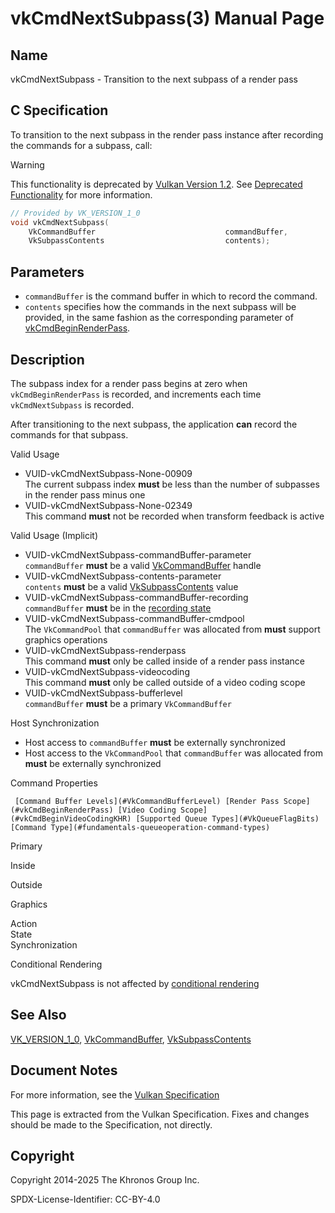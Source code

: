 # vkCmdNextSubpass(3) Manual Page

## Name

vkCmdNextSubpass - Transition to the next subpass of a render pass



## [](#_c_specification)C Specification

To transition to the next subpass in the render pass instance after recording the commands for a subpass, call:

Warning

This functionality is deprecated by [Vulkan Version 1.2](#versions-1.2). See [Deprecated Functionality](#deprecation-renderpass2) for more information.

```c++
// Provided by VK_VERSION_1_0
void vkCmdNextSubpass(
    VkCommandBuffer                             commandBuffer,
    VkSubpassContents                           contents);
```

## [](#_parameters)Parameters

- `commandBuffer` is the command buffer in which to record the command.
- `contents` specifies how the commands in the next subpass will be provided, in the same fashion as the corresponding parameter of [vkCmdBeginRenderPass](https://registry.khronos.org/vulkan/specs/latest/man/html/vkCmdBeginRenderPass.html).

## [](#_description)Description

The subpass index for a render pass begins at zero when `vkCmdBeginRenderPass` is recorded, and increments each time `vkCmdNextSubpass` is recorded.

After transitioning to the next subpass, the application **can** record the commands for that subpass.

Valid Usage

- [](#VUID-vkCmdNextSubpass-None-00909)VUID-vkCmdNextSubpass-None-00909  
  The current subpass index **must** be less than the number of subpasses in the render pass minus one
- [](#VUID-vkCmdNextSubpass-None-02349)VUID-vkCmdNextSubpass-None-02349  
  This command **must** not be recorded when transform feedback is active

Valid Usage (Implicit)

- [](#VUID-vkCmdNextSubpass-commandBuffer-parameter)VUID-vkCmdNextSubpass-commandBuffer-parameter  
  `commandBuffer` **must** be a valid [VkCommandBuffer](https://registry.khronos.org/vulkan/specs/latest/man/html/VkCommandBuffer.html) handle
- [](#VUID-vkCmdNextSubpass-contents-parameter)VUID-vkCmdNextSubpass-contents-parameter  
  `contents` **must** be a valid [VkSubpassContents](https://registry.khronos.org/vulkan/specs/latest/man/html/VkSubpassContents.html) value
- [](#VUID-vkCmdNextSubpass-commandBuffer-recording)VUID-vkCmdNextSubpass-commandBuffer-recording  
  `commandBuffer` **must** be in the [recording state](#commandbuffers-lifecycle)
- [](#VUID-vkCmdNextSubpass-commandBuffer-cmdpool)VUID-vkCmdNextSubpass-commandBuffer-cmdpool  
  The `VkCommandPool` that `commandBuffer` was allocated from **must** support graphics operations
- [](#VUID-vkCmdNextSubpass-renderpass)VUID-vkCmdNextSubpass-renderpass  
  This command **must** only be called inside of a render pass instance
- [](#VUID-vkCmdNextSubpass-videocoding)VUID-vkCmdNextSubpass-videocoding  
  This command **must** only be called outside of a video coding scope
- [](#VUID-vkCmdNextSubpass-bufferlevel)VUID-vkCmdNextSubpass-bufferlevel  
  `commandBuffer` **must** be a primary `VkCommandBuffer`

Host Synchronization

- Host access to `commandBuffer` **must** be externally synchronized
- Host access to the `VkCommandPool` that `commandBuffer` was allocated from **must** be externally synchronized

Command Properties

     [Command Buffer Levels](#VkCommandBufferLevel) [Render Pass Scope](#vkCmdBeginRenderPass) [Video Coding Scope](#vkCmdBeginVideoCodingKHR) [Supported Queue Types](#VkQueueFlagBits) [Command Type](#fundamentals-queueoperation-command-types)

Primary

Inside

Outside

Graphics

Action  
State  
Synchronization

Conditional Rendering

vkCmdNextSubpass is not affected by [conditional rendering](#drawing-conditional-rendering)

## [](#_see_also)See Also

[VK\_VERSION\_1\_0](https://registry.khronos.org/vulkan/specs/latest/man/html/VK_VERSION_1_0.html), [VkCommandBuffer](https://registry.khronos.org/vulkan/specs/latest/man/html/VkCommandBuffer.html), [VkSubpassContents](https://registry.khronos.org/vulkan/specs/latest/man/html/VkSubpassContents.html)

## [](#_document_notes)Document Notes

For more information, see the [Vulkan Specification](https://registry.khronos.org/vulkan/specs/latest/html/vkspec.html#vkCmdNextSubpass)

This page is extracted from the Vulkan Specification. Fixes and changes should be made to the Specification, not directly.

## [](#_copyright)Copyright

Copyright 2014-2025 The Khronos Group Inc.

SPDX-License-Identifier: CC-BY-4.0